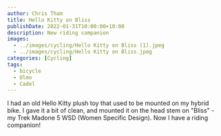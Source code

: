 ```yaml
---
author: Chris Tham
title: Hello Kitty on Bliss
publishDate: 2022-01-31T10:00:00+10:00
description: New riding companion
images:
  - ../images/cycling/Hello Kitty on Bliss (1).jpeg
  - ../images/cycling/Hello Kitty on Bliss.jpeg
categories: [Cycling]
tags:
  - bicycle
  - Olmo
  - Cadel
---
```


I had an old Hello Kitty plush toy that used to be mounted on my hybrid bike.
I gave it a bit of clean, and mounted it on the head stem on "Bliss" - my
Trek Madone 5 WSD (Women Specific Design). Now I have a riding companion!